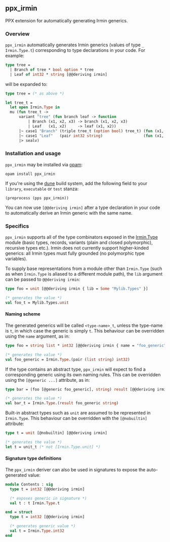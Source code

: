 ## ppx_irmin

PPX extension for automatically generating Irmin generics.

### Overview

`ppx_irmin` automatically generates Irmin generics (values of type
`_ Irmin.Type.t`) corresponding to type declarations in your code. For example:

```ocaml
type tree =
  | Branch of tree * bool option * tree
  | Leaf of int32 * string [@@deriving irmin]
```

will be expanded to:

```ocaml
type tree = (* as above *)

let tree_t =
  let open Irmin.Type in
  mu (fun tree_t ->
      variant "tree" (fun branch leaf -> function
          | Branch (x1, x2, x3) -> branch (x1, x2, x3)
          | Leaf   (x1, x2)     -> leaf (x1, x2))
      |~ case1 "Branch" (triple tree_t (option bool) tree_t) (fun (x1, x2, x3) -> Branch (x1, x2, x3))
      |~ case1 "Leaf"   (pair int32 string)                  (fun (x1, x2) -> Leaf (x1, x2))
      |> sealv)
```

### Installation and usage

`ppx_irmin` may be installed via [opam](https://opam.ocaml.org/):

```
opam install ppx_irmin
```

If you're using the [dune](https://github.com/ocaml/dune) build system, add the
following field to your `library`, `executable` or `test` stanza:

```
(preprocess (pps ppx_irmin))
```

You can now use `[@@deriving irmin]` after a type declaration in your code to
automatically derive an Irmin generic with the same name.

### Specifics

`ppx_irmin` supports all of the type combinators exposed in the
[Irmin.Type](https://docs.mirage.io/irmin/Irmin/Type/index.html) module (basic
types, records, variants (plain and closed polymorphic), recursive types etc.).
Irmin does not currently support higher-kinded generics: all Irmin types must
fully grounded (no polymorphic type variables).

To supply base representations from a module other than `Irmin.Type` (such as
when `Irmin.Type` is aliased to a different module path), the `lib` argument can
be passed to `@@deriving irmin`:

```ocaml
type foo = unit [@@deriving irmin { lib = Some "Mylib.Types" }]

(* generates the value *)
val foo_t = Mylib.Types.unit
```

#### Naming scheme

The generated generics will be called `<type-name>_t`, unless the type-name is
`t`, in which case the generic is simply `t`. This behaviour can be overridden
using the `name` argument, as in:

```ocaml
type foo = string list * int32 [@@deriving irmin { name = "foo_generic" }]

(* generates the value *)
val foo_generic = Irmin.Type.(pair (list string) int32)
```

If the type contains an abstract type, `ppx_irmin` will expect to find a
corresponding generic using its own naming rules. This can be overridden
using the `[@generic ...]` attribute, as in:

```ocaml
type bar = (foo [@generic foo_generic], string) result [@@deriving irmin]

(* generates the value *)
val bar_t = Irmin.Type.(result foo_generic string)
```

Built-in abstract types such as `unit` are assumed to be represented in
`Irmin.Type`. This behaviour can be overridden with the `[@nobuiltin]`
attribute:


```ocaml
type t = unit [@nobuiltin] [@@deriving irmin]

(* generates the value *)
let t = unit_t (* not [Irmin.Type.unit] *)
```

#### Signature type definitions

The `ppx_irmin` deriver can also be used in signatures to expose the
auto-generated value:

```ocaml
module Contents : sig
  type t = int32 [@@deriving irmin]

  (* exposes generic in signature *)
  val t : t Irmin.Type.t

end = struct
  type t = int32 [@@deriving irmin]

  (* generates generic value *)
  val t = Irmin.Type.int32
end
```
